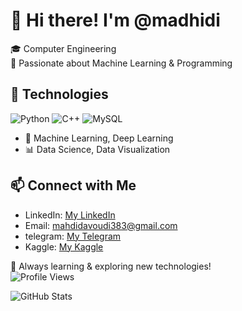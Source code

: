 
# 👋 Hi there! I'm @madhidi   

🎓 Computer Engineering   
🤖 Passionate about Machine Learning & Programming  

## 🔧 Technologies
![Python](https://img.shields.io/badge/Python-3776AB?style=for-the-badge&logo=python&logoColor=white)
![C++](https://img.shields.io/badge/C++-00599C?style=for-the-badge&logo=cplusplus&logoColor=white)
![MySQL](https://img.shields.io/badge/MySQL-005C84?style=for-the-badge&logo=mysql&logoColor=white)
- 🤖 Machine Learning, Deep Learning
- 📊 Data Science, Data Visualization  

## 📫 Connect with Me  
- LinkedIn: [My LinkedIn](in/mahdi383)
- Email:  mahdidavoudi383@gmail.com
- telegram: [My Telegram](https://t.me/mhd_dvd)
- Kaggle: [My Kaggle](https://www.kaggle.com/mahdidavoudi)

🚀 Always learning & exploring new technologies!  
![Profile Views](https://komarev.com/ghpvc/?username=madhidi&color=red)

![GitHub Stats](https://github-readme-stats.vercel.app/api?username=madhidi&show_icons=true&theme=radical)

